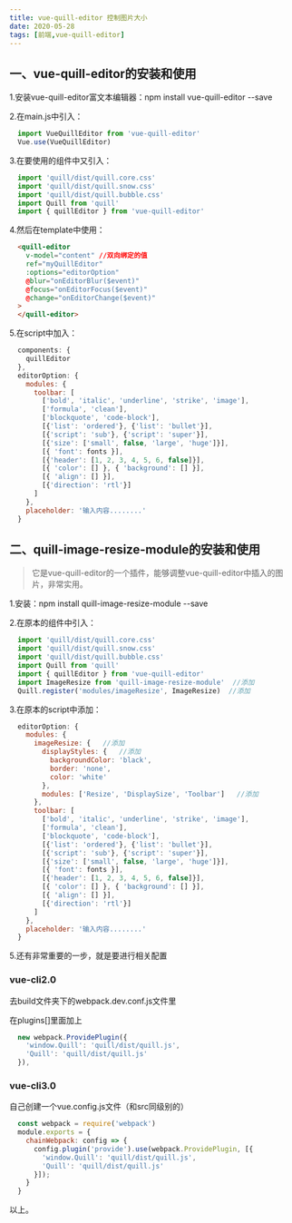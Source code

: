 ```yaml
---
title: vue-quill-editor 控制图片大小
date: 2020-05-28
tags: [前端,vue-quill-editor]
---
```

## 一、vue-quill-editor的安装和使用

1.安装vue-quill-editor富文本编辑器：npm install vue-quill-editor --save

2.在main.js中引入：

```javascript
  import VueQuillEditor from 'vue-quill-editor'
  Vue.use(VueQuillEditor)
```

<!-- more -->

3.在要使用的组件中又引入：

```javascript
  import 'quill/dist/quill.core.css'
  import 'quill/dist/quill.snow.css'
  import 'quill/dist/quill.bubble.css'
  import Quill from 'quill'
  import { quillEditor } from 'vue-quill-editor'
```

4.然后在template中使用：

```html
  <quill-editor
    v-model="content" //双向绑定的值
    ref="myQuillEditor"
    :options="editorOption"
    @blur="onEditorBlur($event)"
    @focus="onEditorFocus($event)"
    @change="onEditorChange($event)"
  >
  </quill-editor>
```

5.在script中加入：

```javascript
  components: {
    quillEditor
  },
  editorOption: {
    modules: {
      toolbar: [
        ['bold', 'italic', 'underline', 'strike', 'image'],
        ['formula', 'clean'],
        ['blockquote', 'code-block'],
        [{'list': 'ordered'}, {'list': 'bullet'}],
        [{'script': 'sub'}, {'script': 'super'}],
        [{'size': ['small', false, 'large', 'huge']}],
        [{ 'font': fonts }],
        [{'header': [1, 2, 3, 4, 5, 6, false]}],
        [{ 'color': [] }, { 'background': [] }],
        [{ 'align': [] }],
        [{'direction': 'rtl'}]
      ]
    },
    placeholder: '输入内容........'
  }
```

## 二、quill-image-resize-module的安装和使用

> 它是vue-quill-editor的一个插件，能够调整vue-quill-editor中插入的图片，非常实用。

1.安装：npm install quill-image-resize-module --save

2.在原本的组件中引入：

```javascript
  import 'quill/dist/quill.core.css'
  import 'quill/dist/quill.snow.css'
  import 'quill/dist/quill.bubble.css'
  import Quill from 'quill'
  import { quillEditor } from 'vue-quill-editor'
  import ImageResize from 'quill-image-resize-module'  //添加
  Quill.register('modules/imageResize', ImageResize)  //添加
```

3.在原本的script中添加：

```javascript
  editorOption: {
    modules: {
      imageResize: {   //添加
        displayStyles: {   //添加
          backgroundColor: 'black',
          border: 'none',
          color: 'white'
        },
        modules: ['Resize', 'DisplaySize', 'Toolbar']   //添加
      },
      toolbar: [
        ['bold', 'italic', 'underline', 'strike', 'image'],
        ['formula', 'clean'],
        ['blockquote', 'code-block'],
        [{'list': 'ordered'}, {'list': 'bullet'}],
        [{'script': 'sub'}, {'script': 'super'}],
        [{'size': ['small', false, 'large', 'huge']}],
        [{ 'font': fonts }],
        [{'header': [1, 2, 3, 4, 5, 6, false]}],
        [{ 'color': [] }, { 'background': [] }],
        [{ 'align': [] }],
        [{'direction': 'rtl'}]
      ]
    },
    placeholder: '输入内容........'
  }
```

5.还有非常重要的一步，就是要进行相关配置

### vue-cli2.0

去build文件夹下的webpack.dev.conf.js文件里

在plugins[]里面加上

```javascript
  new webpack.ProvidePlugin({
    'window.Quill': 'quill/dist/quill.js',
    'Quill': 'quill/dist/quill.js'
  }),
```

### vue-cli3.0

自己创建一个vue.config.js文件（和src同级别的）

```javascript
  const webpack = require('webpack')
  module.exports = {
    chainWebpack: config => {
      config.plugin('provide').use(webpack.ProvidePlugin, [{
        'window.Quill': 'quill/dist/quill.js',
        'Quill': 'quill/dist/quill.js'
      }]);
    }
  }
```

以上。
